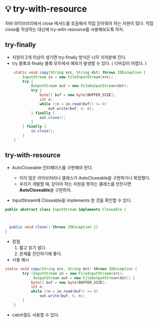 # :bulb: try-with-resource
자바 라이브러리에서 close 메서드를 호출해서 직접 닫아줘야 하는 자원이 많다. 직접 close를 작성하는 대신에 try-with-resource를 사용해보도록 하자.


## try-finally
  - 자원이 2개 이상이 생기면 try-finally 방식은 너무 지저분해 진다.
  - try 블록과 finally 블록 모두에서 예외가 발생할 수 있다. ( 디버깅이 어렵다. )

```java
    static void copy(String src, String dst) throws IOException {
		InputStream in = new FileInputStream(src);
		try {
			OutputStream out = new FileOutputStream(dst);
			try {
				byte[] buf = new byte[BUFFER_SIZE];
				int n;
				while ((n = in.read(buf)) >= 0)
					out.write(buf, 0, n);
			} finally {
				out.close();
			}
		} finally {
			in.close();
		}
	}
```

## try-with-resource
- AutoCloseable 인터페이스를 구현해야 한다. 
  - 이미 많은 라이브러리나 클래스가 AutoCloseable을 구현하거나 확장했다.
  - 우리가 개발할 때, 닫아야 하는 자원을 뜻하는 클래스를 만든다면 **AutoCloseable**을 구현하자. 

- InputStream에 Closeable을 implements 한 것을 확인할 수 있다. 
```java
public abstract class InputStream implements Closeable {
  .
  .

  public void close() throws IOException {}
}
```

- 장점
  1. 짧고 읽기 쉽다. 
  2. 문제를 진단하기에 좋다. 
- 사용 예시 
```java
static void copy(String src, String dst) throws IOException {
		try (InputStream in = new FileInputStream(src);
		     OutputStream out = new FileOutputStream(dst)) {
			byte[] buf = new byte[BUFFER_SIZE];
			int n;
			while ((n = in.read(buf)) >= 0)
				out.write(buf, 0, n);
		}
	}
```
- catch절도 사용할 수 있다.